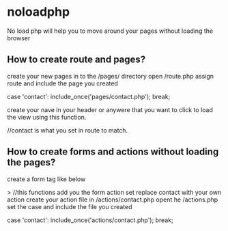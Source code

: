 # noloadphp
No load php will help you to move around your pages without loading the browser

## How to create route and pages?

create your new pages in to the /pages/ directory
open /route.php assign route and include the page you created 

case 'contact':
 include_once('pages/contact.php');
 break;
    
create your nave in your header or anywere that you want to click to load the view using this function.
<?php noload_nav('contact'); ?> //contact is what you set in route to match.

## How to create forms and actions without loading the pages? 
 create a form tag like below
 <form <?php echo noload_action('contact'); ?>> //this functions add you the form action set
 replace contact with your own action 
 create your action file in /actions/contact.php
 opent he /actions.php set the case and include the file you created
 
 case 'contact':
   include_once('actions/contact.php');
   break;
 

